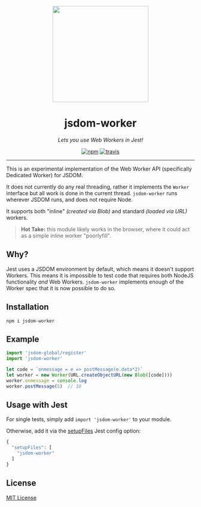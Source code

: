 <p align="center">
  <img src="https://d1j8pt39hxlh3d.cloudfront.net/development/emojione/2.2/513/2248.svg" width="256">
</p>
<h1 align="center">jsdom-worker</h1>
<p align="center"><em>Lets you use Web Workers in Jest!</em></p>
<p align="center">
<a href="https://www.npmjs.org/package/jsdom-worker"><img src="https://img.shields.io/npm/v/jsdom-worker.svg?style=flat" alt="npm"></a> <a href="https://travis-ci.org/developit/jsdom-worker"><img src="https://travis-ci.org/developit/jsdom-worker.svg?branch=master" alt="travis"></a>
</p>

---

This is an experimental implementation of the Web Worker API (specifically Dedicated Worker) for JSDOM.

It does not currently do any real threading, rather it implements the `Worker` interface but all work is done in the current thread.  `jsdom-worker` runs wherever JSDOM runs, and does not require Node.

It supports both "inline" _(created via Blob)_ and standard _(loaded via URL)_ workers.

> **Hot Take:** this module likely works in the browser, where it could act as a simple inline worker "poorlyfill".

## Why?

Jest uses a JSDOM environment by default, which means it doesn't support Workers. This means it is impossible to test code that requires both NodeJS functionality _and_ Web Workers.  `jsdom-worker` implements enough of the Worker spec that it is now possible to do so.

## Installation

`npm i jsdom-worker`

## Example

```js
import 'jsdom-global/register'
import 'jsdom-worker'

let code = `onmessage = e => postMessage(e.data*2)`
let worker = new Worker(URL.createObjectURL(new Blob([code])))
worker.onmessage = console.log
worker.postMessage(5)  // 10
```

## Usage with Jest

For single tests, simply add `import 'jsdom-worker'` to your module.

Otherwise, add it via the [setupFiles](https://facebook.github.io/jest/docs/en/configuration.html#setupfiles-array) Jest config option:

```js
{
  "setupFiles": [
    "jsdom-worker"
  ]
}
```

## License

[MIT License](https://oss.ninja/mit/developit)
